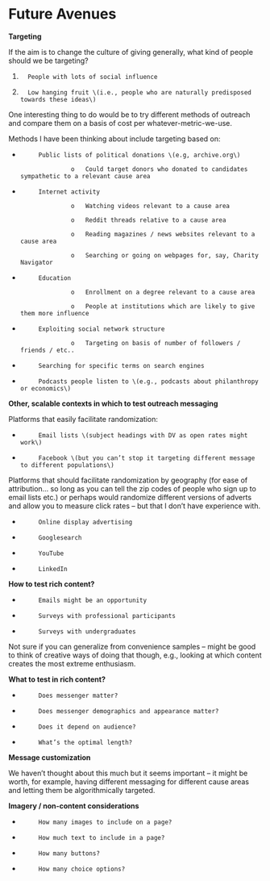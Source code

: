 # Future Avenues

**Targeting**

If the aim is to change the culture of giving generally, what kind of people should we be targeting?

1.       People with lots of social influence

2.       Low hanging fruit \(i.e., people who are naturally predisposed towards these ideas\)

One interesting thing to do would be to try different methods of outreach and compare them on a basis of cost per whatever-metric-we-use.

Methods I have been thinking about include targeting based on:  

-          Public lists of political donations \(e.g, archive.org\)

                    o   Could target donors who donated to candidates sympathetic to a relevant cause area

-          Internet activity

                    o   Watching videos relevant to a cause area

                    o   Reddit threads relative to a cause area

                    o   Reading magazines / news websites relevant to a cause area

                    o   Searching or going on webpages for, say, Charity Navigator

-          Education

                    o   Enrollment on a degree relevant to a cause area

                    o   People at institutions which are likely to give them more influence

-          Exploiting social network structure

                    o   Targeting on basis of number of followers / friends / etc..

-          Searching for specific terms on search engines

-          Podcasts people listen to \(e.g., podcasts about philanthropy or economics\)

**Other, scalable contexts in which to test outreach messaging**

Platforms that easily facilitate randomization:

-          Email lists \(subject headings with DV as open rates might work\)

-          Facebook \(but you can’t stop it targeting different message to different populations\)

Platforms that should facilitate randomization by geography \(for ease of attribution… so long as you can tell the zip codes of people who sign up to email lists etc.\) or perhaps would randomize different versions of adverts and allow you to measure click rates – but that I don’t have experience with.

-          Online display advertising

-          Googlesearch

-          YouTube

-          LinkedIn

**How to test rich content?**

-          Emails might be an opportunity

-          Surveys with professional participants

-          Surveys with undergraduates

Not sure if you can generalize from convenience samples – might be good to think of creative ways of doing that though, e.g., looking at which content creates the most extreme enthusiasm.  

**What to test in rich content?**

-          Does messenger matter?

-          Does messenger demographics and appearance matter?

-          Does it depend on audience?

-          What’s the optimal length?

**Message customization**

We haven’t thought about this much but it seems important – it might be worth, for example, having different messaging for different cause areas and letting them be algorithmically targeted. 

**Imagery / non-content considerations**

-          How many images to include on a page?

-          How much text to include in a page?

-          How many buttons?

-          How many choice options?


